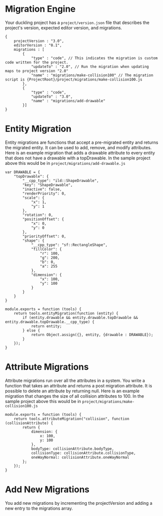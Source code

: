 # Migration Engine

Your duckling project has a `project/version.json` file that describes the project's version, expected editor version, and migrations.

```
{
    projectVersion : "3.0",
    editorVersion : "0.1",
    migrations : [
        {
            "type" : "code", // This indicates the migration is custom code written for the project.
            "updateTo" : "2.0", // Run the migration when updating maps to project version "2.0"
            "name" : "migrations/make-collision100" // The migration script is {ProjectRoot}/project/migrations/make-collision100.js
        },
        {
            "type" : "code",
            "updateTo" : "3.0",
            "name" : "migrations/add-drawable"
        }]
}
```

# Entity Migration

Entity migrations are functions that accept a pre-migrated entity and returns the migrated entity. It can be used to add, remove, and modify attributes. Here is an example migration that adds a drawable attribute to every entity that does not have a drawable with a topDrawable. In the sample project above this would be in `project/migrations/add-drawable.js`

```
var DRAWABLE = {
    "topDrawable": {
        "__cpp_type": "ild::ShapeDrawable",
        "key": "ShapeDrawable",
        "inactive": false,
        "renderPriority": 0,
        "scale": {
            "x": 1,
            "y": 1
        },
        "rotation": 0,
        "positionOffset": {
            "x": 0,
            "y": 0
        },
        "priorityOffset": 0,
        "shape": {
            "__cpp_type": "sf::RectangleShape",
            "fillColor": {
                "r": 100,
                "g": 200,
                "b": 0,
                "a": 255
            },
            "dimension": {
                "x": 100,
                "y": 100
            }
        }
    }
}

module.exports = function (tools) {
    return tools.entityMigration(function (entity) {
        if (entity.drawable && entity.drawable.topDrawable && entity.drawable.topDrawable.__cpp_type) {
            return entity;
        } else {
            return Object.assign({}, entity, {drawable : DRAWABLE});
        }
    });
}
```

# Attribute Migrations
Attribute migrations run over all the attributes in a system. You write a function that takes an attribute and returns a post migration attribute. It is possible to delete an attribute by returning null. Here is an example migration that changes the size of all collision attributes to 100. In the sample project above this would be in `project/migrations/make-collision100.js`

```
module.exports = function (tools) {
    return tools.attributeMigration("collision", function (collisionAttribute) {
        return {
            dimension: {
                x: 100,
                y: 100
            },
            bodyType: collisionAttribute.bodyType,
            collisionType: collisionAttribute.collisionType,
            oneWayNormal: collisionAttribute.oneWayNormal
        };
    });
}
```

# Add New Migrations

You add new migrations by incrementing the projectVersion and adding a new entry to the migrations array.
